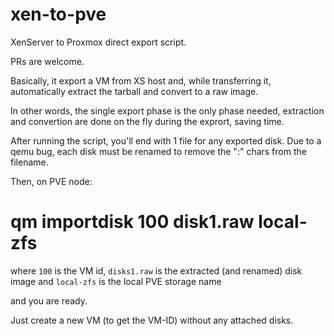 # xen-to-pve
XenServer to Proxmox direct export script.

PRs are welcome.

Basically, it export a VM from XS host and, while transferring it,
automatically extract the tarball and convert to a raw image.

In other words, the single export phase is the only phase needed,
extraction and convertion are done on the fly during the exprort,
saving time.

After running the script, you'll end with 1 file for any exported disk.
Due to a qemu bug, each disk must be renamed to remove the ":" chars
from the filename.

Then, on PVE node:

# qm importdisk 100 disk1.raw local-zfs

where `100` is the VM id, `disks1.raw` is the extracted (and renamed) disk
image and `local-zfs` is the local PVE storage name

and you are ready.

Just create a new VM (to get the VM-ID) without any attached disks. 
